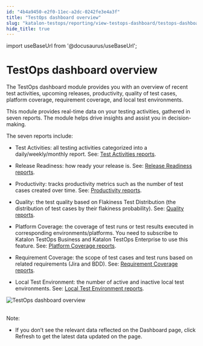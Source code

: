 ```yaml
---
id: "4b4a9450-e2f0-11ec-a2dc-0242fe3e4a3f"
title: "TestOps dashboard overview"
slug: "katalon-testops/reporting/view-testops-dashboard/testops-dashboard-overview"
hide_title: true
---
```

import useBaseUrl from '@docusaurus/useBaseUrl';


# <a id="id" class="anchor_top_offset"/><a id="ariaid-title1" class="anchor_top_offset"/>TestOps dashboard overview

<p xmlns="http://www.w3.org/1999/xhtml" className="p">The TestOps dashboard module provides you with an overview of recent test activities, upcoming releases, productivity, quality of test cases, platform coverage, requirement coverage, and local test environments.</p> 
<p xmlns="http://www.w3.org/1999/xhtml" className="p">This module provides real-time data on your testing activities, gathered in seven reports. The module helps drive insights and assist you in decision-making.</p> 
<p xmlns="http://www.w3.org/1999/xhtml" className="p">The seven reports include:</p> 
<ul xmlns="http://www.w3.org/1999/xhtml" className="ul"><li className="li"><p className="p"><span className="ph uicontrol">Test Activities</span>: all testing activities categorized into a daily/weekly/monthly report. See: <a className="xref" href="/docs/legacy/katalon-testops/reporting/view-testops-dashboard/test-activities-reports">Test Activities reports</a>.</p></li><li className="li"><p className="p"> <span className="ph uicontrol">Release Readiness</span>: how ready your release is. See: <a className="xref" href="/docs/legacy/katalon-testops/reporting/view-testops-dashboard/release-readiness-reports">Release Readiness reports</a>.</p></li><li className="li"><p className="p"> <span className="ph uicontrol">Productivity</span>: tracks productivity metrics such as the number of test cases created over time. See: <a className="xref" href="/docs/legacy/katalon-testops/reporting/view-testops-dashboard/productivity-reports">Productivity reports</a>.</p></li><li className="li"><p className="p"> <span className="ph uicontrol">Quality</span>: the test quality based on Flakiness Test Distribution (the distribution of test cases by their flakiness probability). See: <a className="xref" href="/docs/legacy/katalon-testops/reporting/view-testops-dashboard/quality-reports">Quality reports</a>.</p></li><li className="li"><p className="p"> <span className="ph uicontrol">Platform Coverage</span>: the coverage of test runs or test results executed in corresponding environments/platforms. You need to subscribe to <span className="ph">Katalon TestOps Business</span> and <span className="ph">Katalon TestOps Enterprise</span> to use this feature. See: <a className="xref" href="/docs/legacy/katalon-testops/reporting/view-testops-dashboard/platform-coverage-reports">Platform Coverage reports</a>.</p></li><li className="li"><p className="p"> <span className="ph uicontrol">Requirement Coverage</span>: the scope of test cases and test runs based on related requirements (Jira and BDD). See: <a className="xref" href="/docs/legacy/katalon-testops/reporting/view-testops-dashboard/requirement-coverage-reports">Requirement Coverage reports</a>.</p></li><li className="li"><p className="p"> <span className="ph uicontrol">Local Test Environment</span>: the number of active and inactive local test environments. See: <a className="xref" href="/docs/legacy/katalon-testops/reporting/view-testops-dashboard/local-test-environment-reports">Local Test Environment reports</a>.</p></li></ul> 
<p xmlns="http://www.w3.org/1999/xhtml" className="p"><img className="image" src={useBaseUrl("https://github.com/katalon-studio/docs-images/raw/master/katalon-analytics/docs/overview/kt-dashboard-ui-may2022.png")} alt="TestOps dashboard overview" /><br /><br /></p> 
<div xmlns="http://www.w3.org/1999/xhtml" className="note note note_note"><span className="note__title">Note:</span> <ul className="ul"><li className="li"><p className="p">If you don’t see the relevant data reflected on the <span className="ph uicontrol">Dashboard</span> page, click <span className="ph uicontrol">Refresh</span> to get the latest data updated on the page.</p></li></ul></div>
